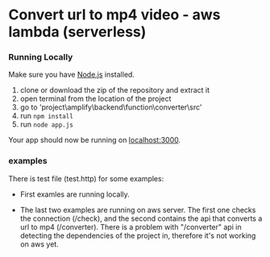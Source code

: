 # Convert url to mp4 video - aws lambda (serverless)


### Running Locally

Make sure you have [Node.js](http://nodejs.org/) installed.

1. clone or download the zip of the repository and extract it
2. open terminal from the location of the project
3. go to 'project\amplify\backend\function\converter\src'
4. run ```npm install```
5. run ```node app.js```


Your app should now be running on [localhost:3000](http://localhost:3000/).

### examples

There is test file (test.http) for some examples:
- First examles are running locally.

- The last two examples are running on aws server.
The first one checks the connection (/check), and the second contains the api that converts a url to mp4 (/converter). 
There is a problem with "/converter" api in detecting the dependencies of the project in, therefore it's not working on aws yet.

